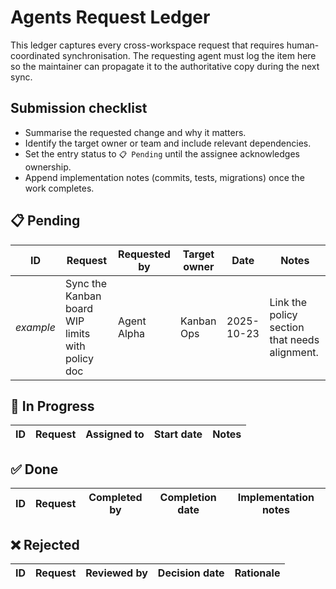 <!--
  Scope: Canonical cross-agent request ledger for the Arylen orchestrator workspace.
  Last updated: Established explicit instructions for agents to log synchronization-bound requests themselves and seeded status sections.
-->

# Agents Request Ledger

This ledger captures every cross-workspace request that requires human-coordinated
synchronisation. The requesting agent must log the item here so the maintainer can
propagate it to the authoritative copy during the next sync.

## Submission checklist
- Summarise the requested change and why it matters.
- Identify the target owner or team and include relevant dependencies.
- Set the entry status to `📋 Pending` until the assignee acknowledges ownership.
- Append implementation notes (commits, tests, migrations) once the work completes.

## 📋 Pending
| ID | Request | Requested by | Target owner | Date | Notes |
|----|---------|--------------|--------------|------|-------|
| _example_ | Sync the Kanban board WIP limits with policy doc | Agent Alpha | Kanban Ops | 2025-10-23 | Link the policy section that needs alignment. |

## 🔄 In Progress
| ID | Request | Assigned to | Start date | Notes |
|----|---------|-------------|------------|-------|

## ✅ Done
| ID | Request | Completed by | Completion date | Implementation notes |
|----|---------|---------------|-----------------|----------------------|

## ❌ Rejected
| ID | Request | Reviewed by | Decision date | Rationale |
|----|---------|-------------|---------------|-----------|
